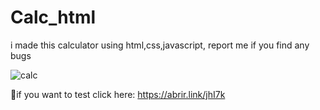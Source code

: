 # Calc_html
i made this calculator using html,css,javascript, report me if you find any bugs


![calc](https://github.com/OtavioRdR/Calc_html/assets/89658002/2d8c83dd-fd9c-4a16-ace9-8f147266bfd9)

🧮if you want to test click here: <https://abrir.link/jhI7k>
